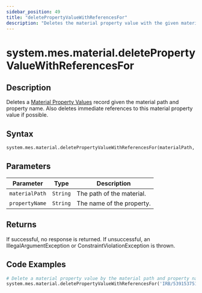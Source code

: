 ```yaml
---
sidebar_position: 49
title: "deletePropertyValueWithReferencesFor"
description: "Deletes the material property value with the given material path and property name and any immediate references to this property value if possible."
---
```


# system.mes.material.deletePropertyValueWithReferencesFor

## Description

Deletes a [Material Property Values](../../data-model/material-model/material-property-value) record given the material path and property name.
Also deletes immediate references to this material property value if possible.

## Syntax

```python
system.mes.material.deletePropertyValueWithReferencesFor(materialPath, propertyName)
```

## Parameters

| Parameter      | Type     | Description               |
| -------------- | -------- | ------------------------- |
| `materialPath` | `String` | The path of the material. |
| `propertyName` | `String` | The name of the property. |

## Returns

If successful, no response is returned. If unsuccessful, an IllegalArgumentException or ConstraintViolationException is thrown.

## Code Examples

```python
# Delete a material property value by the material path and property name
system.mes.material.deletePropertyValueWithReferencesFor('IRB/5391537510212', 'Density')
```
